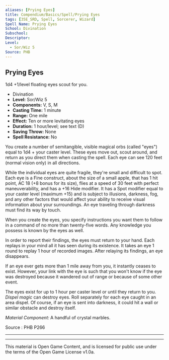 ```yaml
---
aliases: [Prying Eyes]
title: Compendium/Basics/Spell/Prying Eyes
tags: [35E_SRD, Spell, Sorcerer, Wizard]
Spell Name: Prying Eyes
School: Divination
Subschool: 
Descriptor: 
Level:
  - Sor/Wiz 5
Source: PHB
---
```



## Prying Eyes

1d4 +1/level floating eyes scout for you.

*   Divination
*   **Level:** Sor/Wiz 5
*   **Components:** V, S, M
*   **Casting Time:** 1 minute
*   **Range:** One mile
*   **Effect:** Ten or more levitating eyes
*   **Duration:** 1 hour/level; see text (D)
*   **Saving Throw:** None
*   **Spell Resistance:** No

<p>You create a number of semitangible, visible magical orbs (called "eyes") equal to 1d4 + your caster level. These eyes move out, scout around, and return as you direct them when casting the spell. Each eye can see 120 feet (normal vision only) in all directions.</p><p>While the individual eyes are quite fragile, they're small and difficult to spot. Each eye is a Fine construct, about the size of a small apple, that has 1 hit point, AC 18 (+8 bonus for its size), flies at a speed of 30 feet with perfect maneuverability, and has a +16 Hide modifier. It has a Spot modifier equal to your caster level (maximum +15) and is subject to illusions, darkness, fog, and any other factors that would affect your ability to receive visual information about your surroundings. An eye traveling through darkness must find its way by touch.</p><p>When you create the eyes, you specify instructions you want them to follow in a command of no more than twenty-five words. Any knowledge you possess is known by the eyes as well.</p><p>In order to report their findings, the eyes must return to your hand. Each replays in your mind all it has seen during its existence. It takes an eye 1 round to replay 1 hour of recorded images. After relaying its findings, an eye disappears.</p><p>If an eye ever gets more than 1 mile away from you, it instantly ceases to exist. However, your link with the eye is such that you won't know if the eye was destroyed because it wandered out of range or because of some other event.</p><p>The eyes exist for up to 1 hour per caster level or until they return to you. <i>Dispel magic</i> can destroy eyes. Roll separately for each eye caught in an area dispel. Of course, if an eye is sent into darkness, it could hit a wall or similar obstacle and destroy itself.</p><p><i>Material Component:</i> A handful of crystal marbles.</p>

Source : PHB P266

---

---

This material is Open Game Content, and is licensed for public use under
the terms of the Open Game License v1.0a.
